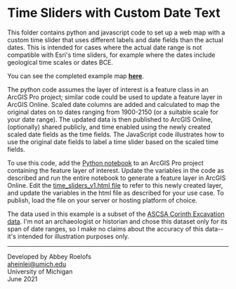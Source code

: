 # Time Sliders with Custom Date Text
This folder contains python and javascript code to set up a web map with a custom time slider that uses different labels
and date fields than the actual dates. This is intended for cases where the actual date range is not compatible
with Esri's time sliders, for example where the dates include geological time scales or dates BCE.

You can see the completed example map **[here](https://aheinlei.lsait.lsa.umich.edu/time_slider_map/time_sliders_v1.html)**.

The python code assumes the layer of interest is a feature class in an ArcGIS Pro project; similar code could be used
to update a feature layer in ArcGIS Online. Scaled date columns are added and calculated to map the original dates on to
dates ranging from 1900-2150 (or a suitable scale for your date range). The updated data is then published to ArcGIS Online,
(optionally) shared publicly, and time enabled using the newly created 
scaled date fields as the time fields. The JavaScript code illustrates how to use the original date fields to label a 
time slider based on the scaled time fields.

To use this code, add the [Python notebook](https://gitlab.umich.edu/lsa-ts-gis-team/arcgis-large-scale-time-sliders/-/blob/main/TimeSliderSetup.ipynb) to an ArcGIS Pro project containing the feature layer of interest. Update 
the variables in the code as described and run the entire notebook to generate a feature layer in ArcGIS Online. 
Edit the [time_sliders_v1.html file](https://gitlab.umich.edu/lsa-ts-gis-team/arcgis-large-scale-time-sliders/-/blob/main/time_sliders_v1.html) to refer to this newly created layer, and update the variables in the html file as described for 
your use case. To publish, load the file on your server or hosting platform of choice.

The data used in this example is a subset of the [ASCSA Corinth Excavation data](https://www.arcgis.com/home/item.html?id=f5e717c8341347a5b773d9c5e3512fdf). I'm not an archaeologist or historian and chose this dataset only for its span of date ranges, so I make no claims about the accuracy of this data--it's intended for illustration purposes only.

----
Developed by Abbey Roelofs
<br>aheinlei@umich.edu
<br>University of Michigan
<br>[](url)June 2021
